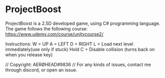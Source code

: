 # ProjectBoost

ProjectBoost is a 2.5D developed game, using C# programming language. 
The game follows the following course: https://www.udemy.com/course/unitycourse2/

Instructions: 
W = UP
A = LEFT
D = RIGHT
L = Load next level immediately(use only if stuck)
Hold C = Disable collision (turns back on when you release key)


// Copyright: AERØHEAD#9836 
// For any kinds of issues, contact me through discord, or open an issue.
